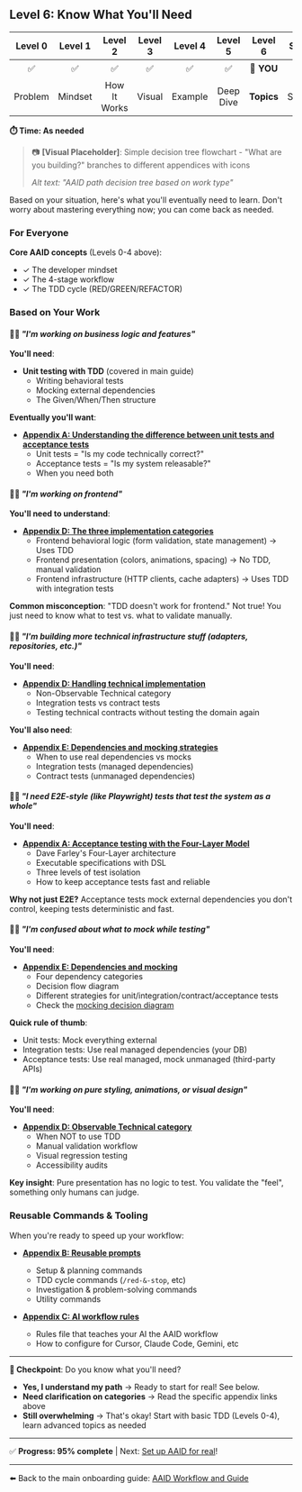 ## Level 6: Know What You'll Need

| Level 0 | Level 1 |   Level 2    | Level 3 | Level 4 |  Level 5  |  Level 6   | Start |
| :-----: | :-----: | :----------: | :-----: | :-----: | :-------: | :--------: | :---: |
|   ✅    |   ✅    |      ✅      |   ✅    |   ✅    |    ✅     | 📍 **YOU** |  ⏸️   |
| Problem | Mindset | How It Works | Visual  | Example | Deep Dive | **Topics** | Setup |

**⏱️ Time: As needed**

> 📷 **[Visual Placeholder]**: Simple decision tree flowchart - "What are you building?" branches to different appendices with icons
>
> _Alt text: "AAID path decision tree based on work type"_

Based on your situation, here's what you'll eventually need to learn. Don't worry about mastering everything now; you can come back as needed.

### For Everyone

**Core AAID concepts** (Levels 0-4 above):

- ✓ The developer mindset
- ✓ The 4-stage workflow
- ✓ The TDD cycle (RED/GREEN/REFACTOR)

### Based on Your Work

#### 🙋🏻 _"I'm working on business logic and features"_

**You'll need**:

- **Unit testing with TDD** (covered in main guide)
  - Writing behavioral tests
  - Mocking external dependencies
  - The Given/When/Then structure

**Eventually you'll want**:

- **[Appendix A: Understanding the difference between unit tests and acceptance tests](../../../appendices/appendix-a/unit-testing-and-acceptance-testing.md)**
  - Unit tests = "Is my code technically correct?"
  - Acceptance tests = "Is my system releasable?"
  - When you need both

#### 🙋🏻 _"I'm working on frontend"_

**You'll need to understand**:

- **[Appendix D: The three implementation categories](../../../appendices/appendix-d/handling-technical-implementation-details.md)**
  - Frontend behavioral logic (form validation, state management) → Uses TDD
  - Frontend presentation (colors, animations, spacing) → No TDD, manual validation
  - Frontend infrastructure (HTTP clients, cache adapters) → Uses TDD with integration tests

**Common misconception**: "TDD doesn't work for frontend." Not true! You just need to know what to test vs. what to validate manually.

#### 🙋🏻 _"I'm building more technical infrastructure stuff (adapters, repositories, etc.)"_

**You'll need**:

- **[Appendix D: Handling technical implementation](../../../appendices/appendix-d/handling-technical-implementation-details.md)**
  - Non-Observable Technical category
  - Integration tests vs contract tests
  - Testing technical contracts without testing the domain again

**You'll also need**:

- **[Appendix E: Dependencies and mocking strategies](../../../appendices/appendix-e/dependencies-and-mocking.md)**
  - When to use real dependencies vs mocks
  - Integration tests (managed dependencies)
  - Contract tests (unmanaged dependencies)

#### 🙋🏻 _"I need E2E-style (like Playwright) tests that test the system as a whole"_

**You'll need**:

- **[Appendix A: Acceptance testing with the Four-Layer Model](../../../appendices/appendix-a/docs/aaid-acceptance-testing-workflow.md)**
  - Dave Farley's Four-Layer architecture
  - Executable specifications with DSL
  - Three levels of test isolation
  - How to keep acceptance tests fast and reliable

**Why not just E2E?** Acceptance tests mock external dependencies you don't control, keeping tests deterministic and fast.

#### 🙋🏻 _"I'm confused about what to mock while testing"_

**You'll need**:

- **[Appendix E: Dependencies and mocking](../../../appendices/appendix-e/dependencies-and-mocking.md)**
  - Four dependency categories
  - Decision flow diagram
  - Different strategies for unit/integration/contract/acceptance tests
  - Check the [mocking decision diagram](../../../appendices/appendix-e/dependencies-mocking-decision-flow.mermaid)

**Quick rule of thumb**:

- Unit tests: Mock everything external
- Integration tests: Use real managed dependencies (your DB)
- Acceptance tests: Use real managed, mock unmanaged (third-party APIs)

#### 🙋🏻 _"I'm working on pure styling, animations, or visual design"_

**You'll need**:

- **[Appendix D: Observable Technical category](../../../appendices/appendix-d/handling-technical-implementation-details.md#validation-workflow-for-observable-technical)**
  - When NOT to use TDD
  - Manual validation workflow
  - Visual regression testing
  - Accessibility audits

**Key insight**: Pure presentation has no logic to test. You validate the "feel", something only humans can judge.

### Reusable Commands & Tooling

When you're ready to speed up your workflow:

- **[Appendix B: Reusable prompts](../../../appendices/appendix-b/reusable-prompts.md)**

  - Setup & planning commands
  - TDD cycle commands (`/red-&-stop`, etc)
  - Investigation & problem-solving commands
  - Utility commands

- **[Appendix C: AI workflow rules](../../../appendices/appendix-c/aaid-ai-workflow-rules.md)**
  - Rules file that teaches your AI the AAID workflow
  - How to configure for Cursor, Claude Code, Gemini, etc

---

**🛑 Checkpoint**: Do you know what you'll need?

- **Yes, I understand my path** → Ready to start for real! See below.
- **Need clarification on categories** → Read the specific appendix links above
- **Still overwhelming** → That's okay! Start with basic TDD (Levels 0-4), learn advanced topics as needed

---

✅ **Progress: 95% complete** | Next: [Set up AAID for real](./get-started.md)!

---

⬅️ Back to the main onboarding guide: [AAID Workflow and Guide](../guide.md)

